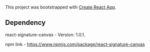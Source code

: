 This project was bootstrapped with [Create React App](https://github.com/facebook/create-react-app).

## Dependency 

react-signature-canvas - Version: 1.0.1.

npm link - https://www.npmjs.com/package/react-signature-canvas
